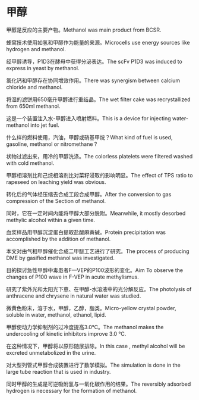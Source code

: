 # 甲醇

<p><span class="chinese">甲醇是反应的主要产物。</span><span class="english">Methanol was main product from BCSR.</span></p>

<p><span class="chinese">蜂窝技术使用如氢和甲醇作为能量的来源。</span><span class="english">Microcells use energy sources like hydrogen and methanol.</span></p>

<p><span class="chinese">经甲醇诱导，P1D3在酵母中获得分泌表达。</span><span class="english">The scFv P1D3 was induced to express in yeast by methanol.</span></p>

<p><span class="chinese">氯化钙和甲醇存在协同增效作用。</span><span class="english">There was synergism between calcium chloride and methanol.</span></p>

<p><span class="chinese">将湿的滤饼用650毫升甲醇进行重结晶。</span><span class="english">The wet filter cake was recrystallized from 650ml methanol.</span></p>

<p><span class="chinese">这是一个装置注入水-甲醇进入喷射燃料。</span><span class="english">This is a device for injecting water-methanol into jet fuel.</span></p>

<p><span class="chinese">什么样的燃料使用，汽油，甲醇或硝基甲烷？</span><span class="english">What kind of fuel is used, gasoline, methanol or nitromethane ?</span></p>

<p><span class="chinese">状物过滤出来，用冷的甲醇洗涤。</span><span class="english">The colorless platelets were filtered washed with cold methanol.</span></p>

<p><span class="chinese">甲醇相溶剂比和己烷相溶剂比对菜籽浸取的影响明显。</span><span class="english">The effect of TPS ratio to rapeseed on leaching yield was obvious.</span></p>

<p><span class="chinese">转化后的气体经压缩去合成工段合成甲醇。</span><span class="english">After the conversion to gas compression of the Section of methanol.</span></p>

<p><span class="chinese">同时，它在一定时间内能将甲醇大部分脱附。</span><span class="english">Meanwhile, it mostly desorbed methylic alcohol within a given time.</span></p>

<p><span class="chinese">血浆样品用甲醇沉淀蛋白提取盐酸麻黄碱。</span><span class="english">Protein precipitation was accomplished by the addition of methanol.</span></p>

<p><span class="chinese">本文对由气相甲醇催化合成二甲醚工艺进行了研究。</span><span class="english">The process of producing DME by gasified methanol was investigated.</span></p>

<p><span class="chinese">目的探讨急性甲醇中毒患者F—VEP的P100波形的变化。</span><span class="english">Aim To observe the changes of P100 wave in F-VEP in acute methylismus.</span></p>

<p><span class="chinese">研究了紫外光和太阳光下蒽、在甲醇-水溶液中的光分解反应。</span><span class="english">The photolysis of anthracene and chrysene in natural water was studied.</span></p>

<p><span class="chinese">微黄色粉末，溶于水，甲醇，乙醇，脂类。</span><span class="english">Micro-yellow crystal powder, soluble in water, methanol, ethanol, lipid.</span></p>

<p><span class="chinese">甲醇使动力学抑制剂的过冷度提高3.0℃。</span><span class="english">The methanol makes the undercooling of kinetic inhibitors improve 3.0 ℃.</span></p>

<p><span class="chinese">在这种情况下，甲醇将以原形随尿排除。</span><span class="english">In this case , methyl alcohol will be excreted unmetabolized in the urine.</span></p>

<p><span class="chinese">对大型列管式甲醇合成装置进行了数学模拟。</span><span class="english">The simulation is done in the large tube reaction that is used in industry.</span></p>

<p><span class="chinese">同时甲醇的生成是可逆吸附氢与一氧化碳作用的结果。</span><span class="english">The reversibly adsorbed hydrogen is necessary for the formation of methanol.</span></p>

